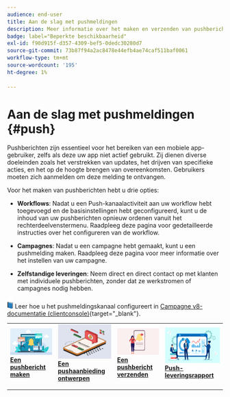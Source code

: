 ```yaml
---
audience: end-user
title: Aan de slag met pushmeldingen
description: Meer informatie over het maken en verzenden van pushberichten via Adobe Campaign Web
badge: label="Beperkte beschikbaarheid"
exl-id: f90d915f-d357-4309-bef5-0dedc30280d7
source-git-commit: 73b87f94a2ac8478e44efb4ae74caf511baf0061
workflow-type: tm+mt
source-wordcount: '195'
ht-degree: 1%

---
```


# Aan de slag met pushmeldingen {#push}

Pushberichten zijn essentieel voor het bereiken van een mobiele app-gebruiker, zelfs als deze uw app niet actief gebruikt. Zij dienen diverse doeleinden zoals het verstrekken van updates, het drijven van specifieke acties, en het op de hoogte brengen van overeenkomsten. Gebruikers moeten zich aanmelden om deze melding te ontvangen.

Voor het maken van pushberichten hebt u drie opties:

* **Workflows**: Nadat u een Push-kanaalactiviteit aan uw workflow hebt toegevoegd en de basisinstellingen hebt geconfigureerd, kunt u de inhoud van uw pushberichten opnieuw ordenen vanuit het rechterdeelvenstermenu. Raadpleeg deze pagina voor gedetailleerde instructies over het configureren van de workflow.

* **Campagnes**: Nadat u een campagne hebt gemaakt, kunt u een pushmelding maken. Raadpleeg deze pagina voor meer informatie over het instellen van uw campagne.

* **Zelfstandige leveringen**: Neem direct en direct contact op met klanten met individuele pushberichten, zonder dat ze werkstromen of campagnes nodig hebben.

![](../assets/do-not-localize/book.png) Leer hoe u het pushmeldingskanaal configureert in [Campagne v8-documentatie (clientconsole)](https://experienceleague.adobe.com/docs/campaign/campaign-v8/campaigns/send/push.html){target="_blank"}.

<table style="table-layout:fixed"><tr style="border: 0;">
<td>
<a href="create-push.md">
<img alt="Lood" src="assets/do-not-localize/push_create.jpeg">
</a>
<div><a href="create-push.md"><strong>Een pushbericht maken</strong>
</div>
<p>
</td>
<td>
<a href="content-push.md">
<img alt="Onfrequent" src="assets/do-not-localize/push_design.jpeg">
</a>
<div>
<a href="content-push.md"><strong>Een pushaanbieding ontwerpen<strong></strong></a>
</div>
<p></td>
<td>
<a href="send-push.md">
<img alt="Validatie" src="assets/do-not-localize/push_send.jpeg">
</a>
<div>
<a href="send-push.md"><strong>Een pushbericht verzenden</strong></a>
</div>
<p>
</td>
<td>
<a href="send-push.md">
<img alt="Validatie" src="assets/do-not-localize/push_report.jpeg">
</a>
<div>
<a href="send-push.md"><strong>Push-leveringsrapport</strong></a>
</div>
<p>
</td>
</tr></table>

